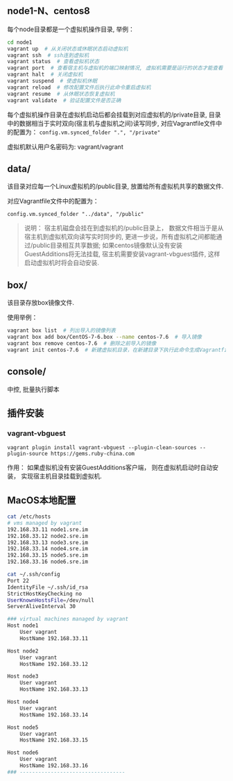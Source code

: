 ## node1-N、centos8

每个node目录都是一个虚拟机操作目录, 举例：

```bash
cd node1
vagrant up  # 从关闭状态或休眠状态启动虚拟机
vagrant ssh  # ssh连到虚拟机
vagrant status  # 查看虚拟机状态
vagrant port  # 查看宿主机与虚拟机的端口映射情况, 虚拟机需要是运行的状态才能查看
vagrant halt  # 关闭虚拟机
vagrant suspend  # 使虚拟机休眠
vagrant reload  # 修改配置文件后执行此命令重启虚拟机
vagrant resume  # 从休眠状态恢复虚拟机
vagrant validate  # 验证配置文件是否正确
```

每个虚拟机操作目录在虚拟机启动后都会挂载到对应虚拟机的/private目录,
目录中的数据相当于实时双向(宿主机与虚拟机之间)读写同步,
对应Vagrantfile文件中的配置为：
`config.vm.synced_folder ".", "/private"`

虚拟机默认用户名密码为: vagrant/vagrant

## data/

该目录对应每一个Linux虚拟机的/public目录, 放置给所有虚拟机共享的数据文件.

对应Vagrantfile文件中的配置为：

`config.vm.synced_folder "../data", "/public"`

> 说明：
    宿主机磁盘会挂在到虚拟机的/public目录上，
    数据文件相当于是从宿主机到虚拟机双向读写实时同步的,
    更进一步说，所有虚拟机之间都能通过/public目录相互共享数据;
    如果centos镜像默认没有安装GuestAdditions将无法挂载,
    宿主机需要安装vagrant-vbguest插件,
    这样启动虚拟机时将会自动安装.

## box/

该目录存放box镜像文件.

使用举例：

```bash
vagrant box list  # 列出导入的镜像列表
vagrant box add box/CentOS-7-6.box --name centos-7.6  # 导入镜像
vagrant box remove centos-7.6  # 删除之前导入的镜像
vagrant init centos-7.6  # 新建虚拟机目录，在新建目录下执行此命令生成Vagrantfile配置文件.
```

## console/

中控, 批量执行脚本

## 插件安装

### vagrant-vbguest

`vagrant plugin install vagrant-vbguest --plugin-clean-sources --plugin-source https://gems.ruby-china.com`

作用：
如果虚拟机没有安装GuestAdditions客户端， 则在虚拟机启动时自动安装， 实现宿主机目录挂载到虚拟机.

## MacOS本地配置

```bash
cat /etc/hosts
# vms managed by vagrant
192.168.33.11 node1.sre.im
192.168.33.12 node2.sre.im
192.168.33.13 node3.sre.im
192.168.33.14 node4.sre.im
192.168.33.15 node5.sre.im
192.168.33.16 node6.sre.im
```

```bash
cat ~/.ssh/config
Port 22
IdentityFile ~/.ssh/id_rsa
StrictHostKeyChecking no
UserKnownHostsFile=/dev/null
ServerAliveInterval 30

### virtual machines managed by vagrant
Host node1
    User vagrant
    HostName 192.168.33.11

Host node2
    User vagrant
    HostName 192.168.33.12

Host node3
    User vagrant
    HostName 192.168.33.13

Host node4
    User vagrant
    HostName 192.168.33.14

Host node5
    User vagrant
    HostName 192.168.33.15

Host node6
    User vagrant
    HostName 192.168.33.16
### ----------------------------------
```
